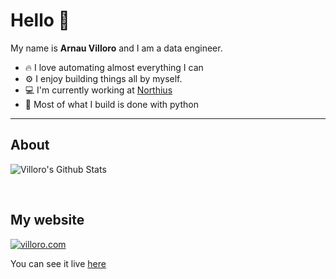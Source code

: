 # Hello 👋 

My name is **Arnau Villoro** and I am a data engineer. 

* 🔥 I love automating almost everything I can 
* ⚙️ I enjoy building things all by myself.
* 💻 I'm currently working at [Northius](https://northius.com/)
* 🐍 Most of what I build is done with python

---

## About
![Villoro's Github Stats](https://github-readme-stats.vercel.app/api?username=villoro&show_icons=true&theme=default)

<br>

## My website
[![villoro.com](https://github-readme-stats.vercel.app/api/pin/?username=villoro&repo=villoro.com&theme=default)](https://github.com/villoro/villoro.com)

You can see it live [here](https://villoro.com)
